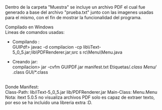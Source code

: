 Dentro de la carpeta "Muestra" se incluye un archivo PDF el cual fue generado
a base del archivo "prueba.txt" junto con las imagenes usadas para el mismo, con el fin
de mostrar la funcionalidad del programa.

Compilado en Windows
<br>
Lineas de comandos usadas:<br>

- Compilando :<br>
GUIPdf> javac -d compilacion -cp lib\iText-5_0_5.jar;lib\PDFRenderer.jar;src s
rc\Menu\Menu.java

- Creando jar:<br>
compilacion> jar -cvfm GUIPDF.jar manifest.txt Etiquetas/*.class Menu/*
.class GUI/*.class
<br>
Donde Manifest:<br>
Class-Path: lib/iText-5_0_5.jar lib/PDFRenderer.jar
Main-Class: Menu.Menu
<br>
Nota: itext 5.0.5 no visualiza archivos PDF solo es capaz de extraer texto, por eso se ha incluido una libreria extra :D.
